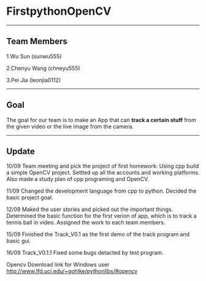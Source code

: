 # FirstpythonOpenCV
---
## Team Members
1.Wu Sun (sunwu555)

2.Chenyu Wang (chneyu555)

3.Pei Jia (leonjia0112)

---
## Goal
The goal for our team is to make an App that can **track a certain stuff** from the given video or the live image from the camera.

---
## Update
10/09 Team meeting and pick the project of first homework: Using cpp build a simple OpenCV project. Settled up all the accounts and working platforms. Also made a study plan of cpp programing and OpenCV.

11/09 Changed the development language from cpp to python. Decided the basic project goal.

12/09 Maked the user stories and picked out the important things. Determined the basic function for the first verion of app, which is to track a tennis ball in video. Assigned the work to each team members.

15/09 Finished the Track_V0.1 as the first demo of the track program and basic gui.

16/09 Track_V0.1.1 Fixed some bugs detacted by test program.

Opencv Download link for Windows user
http://www.lfd.uci.edu/~gohlke/pythonlibs/#opencv
